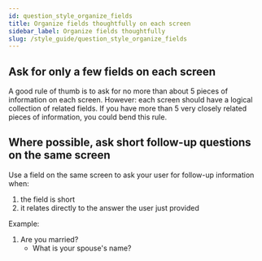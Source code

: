 ```yaml
---
id: question_style_organize_fields
title: Organize fields thoughtfully on each screen
sidebar_label: Organize fields thoughtfully
slug: /style_guide/question_style_organize_fields
---
```


## Ask for only a few fields on each screen

A good rule of thumb is to ask for no more than about 5 pieces of information on
each screen. However: each screen should have a logical collection of related
fields. If you have more than 5 very closely related pieces of information, you
could bend this rule.

## Where possible, ask short follow-up questions on the same screen

Use a field on the same screen to ask your user for follow-up information when:

1. the field is short
1. it relates directly to the answer the user just provided

Example:

1. Are you married?
    - What is your spouse's name?
